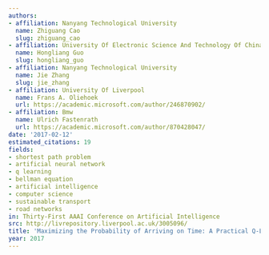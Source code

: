 ```yaml
---
authors:
- affiliation: Nanyang Technological University
  name: Zhiguang Cao
  slug: zhiguang_cao
- affiliation: University Of Electronic Science And Technology Of China
  name: Hongliang Guo
  slug: hongliang_guo
- affiliation: Nanyang Technological University
  name: Jie Zhang
  slug: jie_zhang
- affiliation: University Of Liverpool
  name: Frans A. Oliehoek
  url: https://academic.microsoft.com/author/246870902/
- affiliation: Bmw
  name: Ulrich Fastenrath
  url: https://academic.microsoft.com/author/870428047/
date: '2017-02-12'
estimated_citations: 19
fields:
- shortest path problem
- artificial neural network
- q learning
- bellman equation
- artificial intelligence
- computer science
- sustainable transport
- road networks
in: Thirty-First AAAI Conference on Artificial Intelligence
src: http://livrepository.liverpool.ac.uk/3005096/
title: 'Maximizing the Probability of Arriving on Time: A Practical Q-Learning Method'
year: 2017
---
```

